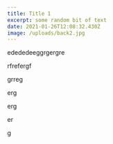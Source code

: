 ```yaml
---
title: Title 1
excerpt: some random bit of text
date: 2021-01-26T12:08:32.430Z
image: /uploads/back2.jpg
---
```

edededeeggrgergre



rfrefergf

grreg

erg

erg

er

g